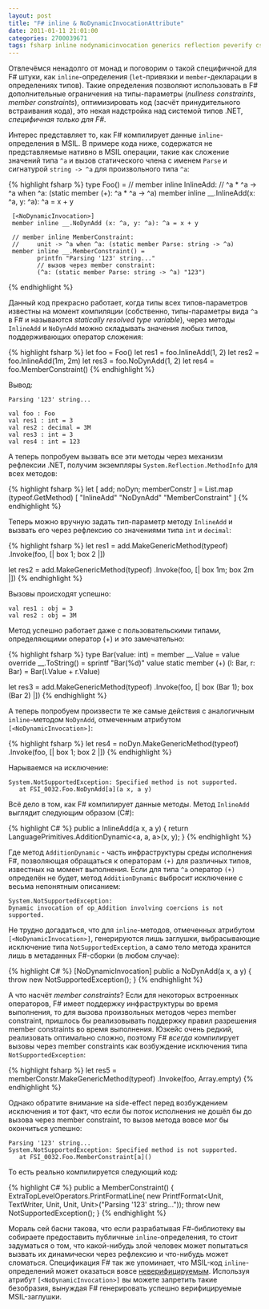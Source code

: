 ```yaml
---
layout: post
title: "F# inline & NoDynamicInvocationAttribute"
date: 2011-01-11 21:01:00
categories: 2700039671
tags: fsharp inline nodynamicinvocation generics reflection peverify csharp
---
```

Отвлечёмся ненадолго от монад и поговорим о такой специфичной для F# штуки, как `inline`-определения (`let`-привязки и `member`-декларации в определениях типов). Такие определения позволяют использовать в F# дополнительные ограничения на типы-параметры (*nullness constraints*, *member constraints*), оптимизировать код (засчёт принудительного встраивания кода), это некая надстройка над системой типов .NET, *специфичная только для F#*.

Интерес представляет то, как F# компилирует данные `inline`-определения в MSIL. В примере кода ниже, содержатся не представляемые нативно в MSIL операции, такие как сложение значений типа `^a` и вызов статического члена с именем `Parse` и сигнатурой `string -> ^a` для произвольного типа `^a`:

{% highlight fsharp %}
type Foo() =
     // member inline InlineAdd:
     //     ^a * ^a -> ^a when ^a: (static member (+): ^a * ^a -> ^a)
     member inline __.InlineAdd(x: ^a, y: ^a): ^a = x + y

     [<NoDynamicInvocation>]
     member inline __.NoDynAdd (x: ^a, y: ^a): ^a = x + y

     // member inline MemberConstraint:
     //     unit -> ^a when ^a: (static member Parse: string -> ^a)
     member inline __.MemberConstraint() =
            printfn "Parsing '123' string..."
            // вызов через member constraint:
            (^a: (static member Parse: string -> ^a) "123")
{% endhighlight %}

Данный код прекрасно работает, когда типы всех типов-параметров известны на момент компиляции (собственно, типы-параметры вида `^a` в F# и называются *statically resolved type variable*), через методы `InlineAdd` и `NoDynAdd` можно складывать значения любых типов, поддерживающих оператор сложения:

{% highlight fsharp %}
let foo = Foo()
let res1 = foo.InlineAdd(1, 2)
let res2 = foo.InlineAdd(1m, 2m)
let res3 = foo.NoDynAdd(1, 2)
let res4 = foo.MemberConstraint<int>()
{% endhighlight %}

Вывод:

```
Parsing '123' string...

val foo : Foo
val res1 : int = 3
val res2 : decimal = 3M
val res3 : int = 3
val res4 : int = 123
```
А теперь попробуем вызвать все эти методы через механизм рефлексии .NET, получим экземпляры `System.Reflection.MethodInfo` для всех методов:

{% highlight fsharp %}
let [ add; noDyn; memberConstr ] =
    List.map (typeof<Foo>.GetMethod) [ "InlineAdd"
                                       "NoDynAdd"
                                       "MemberConstraint" ]
{% endhighlight %}

Теперь можно вручную задать тип-параметр методу `InlineAdd` и вызвать его через рефлексию со значениями типа `int` и `decimal`:

{% highlight fsharp %}
let res1 = add.MakeGenericMethod(typeof<int>)
              .Invoke(foo, [| box 1; box 2 |])

let res2 = add.MakeGenericMethod(typeof<decimal>)
              .Invoke(foo, [| box 1m; box 2m |])
{% endhighlight %}

Вызовы происходят успешно:

```
val res1 : obj = 3
val res2 : obj = 3M
```
Метод успешно работает даже с пользовательскими типами, определяющими оператор (+) и это замечательно:

{% highlight fsharp %}
type Bar(value: int) =
     member __.Value = value
     override __.ToString() = sprintf "Bar(%d)" value
     static member (+) (l: Bar, r: Bar) = Bar(l.Value + r.Value)

let res3 = add.MakeGenericMethod(typeof<Bar>)
              .Invoke(foo, [| box (Bar 1); box (Bar 2) |])
{% endhighlight %}

А теперь попробуем произвести те же самые действия с аналогичным `inline`-методом `NoDynAdd`, отмеченным атрибутом `[<NoDynamicInvocation>]`:

{% highlight fsharp %}
let res4 = noDyn.MakeGenericMethod(typeof<int>)
                .Invoke(foo, [| box 1; box 2 |])
{% endhighlight %}

Нарываемся на исключение:

```
System.NotSupportedException: Specified method is not supported.
   at FSI_0032.Foo.NoDynAdd[a](a x, a y)
```
Всё дело в том, как F# компилирует данные методы. Метод `InlineAdd` выглядит следующим образом (C#):

{% highlight C# %}
public a InlineAdd<a>(a x, a y)
{
    return LanguagePrimitives.AdditionDynamic<a, a, a>(x, y);
}
{% endhighlight %}

Где метод `AdditionDynamic` - часть инфраструктуры среды исполнения F#, позволяющая обращаться к операторам `(+)` для различных типов, известных на момент выполнения. Если для типа `^a` оператор `(+)` определён не будет, метод `AdditionDynamic` выбросит исключение с весьма непонятным описанием:

```
System.NotSupportedException:
Dynamic invocation of op_Addition involving coercions is not supported.
```
Не трудно догадаться, что для `inline`-методов, отмеченных атрибутом `[<NoDynamicInvocation>]`, генерируются лишь заглушки, выбрасывающие исключение типа `NotSupportedException`, а само тело метода хранится лишь в метаданных F#-сборки (в любом случае):

{% highlight C# %}
[NoDynamicInvocation]
public a NoDynAdd<a>(a x, a y)
{
    throw new NotSupportedException();
}
{% endhighlight %}

А что насчёт *member constraints*? Если для некоторых встроенных операторов, F# имеет поддержку инфраструктуры во время выполнения, то для вызова произвольных методов через member constraint, пришлось бы реализовывать поддержку правил разрешения member constraints во время выполнения. Юзкейс очень редкий, реализовать оптимально сложно, поэтому F# *всегда* компилирует вызовы через member constraints как возбуждение исключения типа `NotSupportedException`:

{% highlight fsharp %}
let res5 = memberConstr.MakeGenericMethod(typeof<int>)
                       .Invoke(foo, Array.empty)
{% endhighlight %}

Однако обратите внимание на side-effect перед возбуждением исключения и тот факт, что если бы поток исполнения не дошёл бы до вызова через member constraint, то вызов метода вовсе мог бы окончиться успешно:

```
Parsing '123' string...
System.NotSupportedException: Specified method is not supported.
   at FSI_0032.Foo.MemberConstraint[a]()
```
То есть реально компилируется следующий код:

{% highlight C# %}
public a MemberConstraint<a>()
{
    ExtraTopLevelOperators.PrintFormatLine<Unit>(
        new PrintfFormat<Unit, TextWriter, Unit, Unit, Unit>("Parsing '123' string..."));
    throw new NotSupportedException();
}
{% endhighlight %}

Мораль сей басни такова, что если разрабатывая F#-библиотеку вы собираете предоставить публичные `inline`-определения, то стоит задуматься о том, что какой-нибудь злой человек может попытаться вызвать их динамически через рефлексию и что-нибудь может сломаться. Спецификация F# так же упоминает, что MSIL-код `inline`-определений может оказаться вовсе [неверифицируемым](http://www.google.com/search?hl=en&source=hp&biw=1574&bih=913&q=PEVerify&aq=f&aqi=g5g-v5&aql=&oq=&gs_rfai=). Используя атрибут `[<NoDynamicInvocation>]` вы можете запретить такие безобразия, вынуждая F# генерировать успешно верифицируемые MSIL-заглушки.